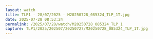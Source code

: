 ```yaml
---
layout: watch
title: TLP1 - 28/07/2025 - M20250728_085324_TLP_1T.jpg
date: 2025-07-28 08:53:24
permalink: /2025/07/28/watch/M20250728_085324_TLP_1
capture: TLP1/2025/202507/20250727/M20250728_085324_TLP_1T.jpg
---
```

